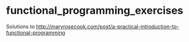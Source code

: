 functional_programming_exercises
================================

Solutions to http://maryrosecook.com/post/a-practical-introduction-to-functional-programming

